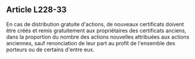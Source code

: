 Article L228-33
----
En cas de distribution gratuite d'actions, de nouveaux certificats doivent être
créés et remis gratuitement aux propriétaires des certificats anciens, dans la
proportion du nombre des actions nouvelles attribuées aux actions anciennes,
sauf renonciation de leur part au profit de l'ensemble des porteurs ou de
certains d'entre eux.
